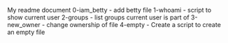 My readme document
0-iam_betty - add betty file
1-whoami - script to show current user
2-groups - list groups current user is part of
3-new_owner - change ownership of file
4-empty - Create a script to create an empty file
